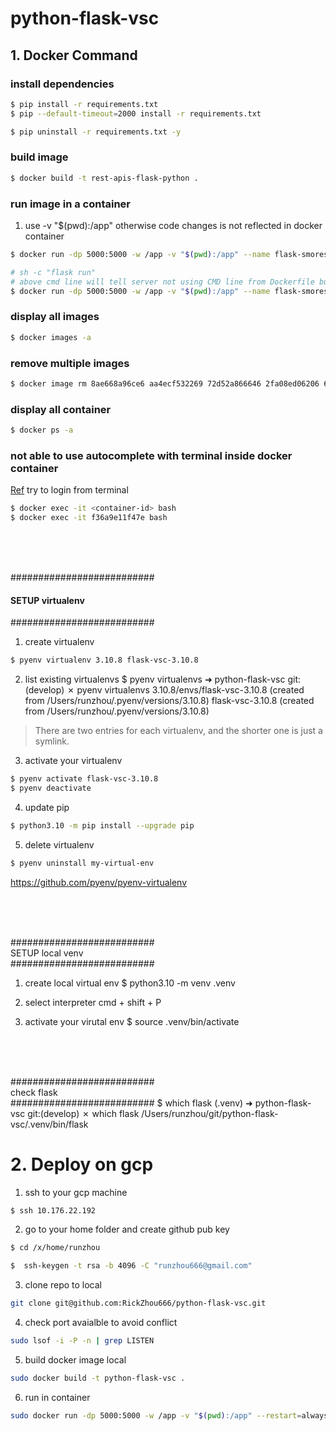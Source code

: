# python-flask-vsc

## 1. Docker Command
### install dependencies
```bash
$ pip install -r requirements.txt
$ pip --default-timeout=2000 install -r requirements.txt

$ pip uninstall -r requirements.txt -y

```
### build image
```bash
$ docker build -t rest-apis-flask-python .
```

### run image in a container
<!-- docker run --rm -d -p 127.0.0.1:5005:5000 --name flask-apis rest-apis-flask-python -->
1. use -v "$(pwd):/app" otherwise code changes is not reflected in docker container
```bash
$ docker run -dp 5000:5000 -w /app -v "$(pwd):/app" --name flask-smorest-api-rick rest-apis-flask-python

# sh -c "flask run" 
# above cmd line will tell server not using CMD line from Dockerfile but use flask run to start the server
$ docker run -dp 5000:5000 -w /app -v "$(pwd):/app" --name flask-smorest-api-rick rest-apis-flask-python sh -c "flask run"
```

### display all images
```bash
$ docker images -a
```

### remove multiple images
```bash
$ docker image rm 8ae668a96ce6 aa4ecf532269 72d52a866646 2fa08ed06206 6840131c5619 7fb60d0ea30e 157095baba98
```

### display all container
```bash
$ docker ps -a 
```

### not able to use autocomplete with terminal inside docker container
[Ref](https://stackoverflow.com/questions/73013781/how-to-enable-autocomplete-when-connect-to-docker-container-through-cli)
try to login from terminal
```bash
$ docker exec -it <container-id> bash
$ docker exec -it f36a9e11f47e bash
```

<br><br><br>

##########################<br>
#### SETUP virtualenv<br>
##########################
1. create virtualenv
```bash
$ pyenv virtualenv 3.10.8 flask-vsc-3.10.8
```

2. list existing virtualenvs
$ pyenv virtualenvs
➜  python-flask-vsc git:(develop) ✗ pyenv virtualenvs
  3.10.8/envs/flask-vsc-3.10.8 (created from /Users/runzhou/.pyenv/versions/3.10.8)
  flask-vsc-3.10.8 (created from /Users/runzhou/.pyenv/versions/3.10.8)
>There are two entries for each virtualenv, and the shorter one is just a symlink.

3. activate your virtualenv
```bash
$ pyenv activate flask-vsc-3.10.8
$ pyenv deactivate
```

4. update pip
```bash
$ python3.10 -m pip install --upgrade pip
```

5. delete virtualenv
```bash
$ pyenv uninstall my-virtual-env
```

https://github.com/pyenv/pyenv-virtualenv

<br><br><br>

##########################<br>
SETUP local venv<br>
##########################
1. create local virtual env
$ python3.10 -m venv .venv

2. select interpreter
cmd + shift + P 

3. activate your virutal env
$ source .venv/bin/activate

<br><br><br>

##########################<br>
check flask<br>
##########################
$ which flask
(.venv) ➜  python-flask-vsc git:(develop) ✗ which flask
/Users/runzhou/git/python-flask-vsc/.venv/bin/flask


# 2. Deploy on gcp

1. ssh to your gcp machine
```bash
$ ssh 10.176.22.192
```

2. go to your home folder and create github pub key
```bash
$ cd /x/home/runzhou

$  ssh-keygen -t rsa -b 4096 -C "runzhou666@gmail.com"
```

3. clone repo to local
```bash
git clone git@github.com:RickZhou666/python-flask-vsc.git
```

4. check port avaialble to avoid conflict
```bash
sudo lsof -i -P -n | grep LISTEN
```

5. build docker image local
```bash
sudo docker build -t python-flask-vsc .
```

6. run in container
```bash
sudo docker run -dp 5000:5000 -w /app -v "$(pwd):/app" --restart=always --name python-flask-vsc_container python-flask-vsc
```
